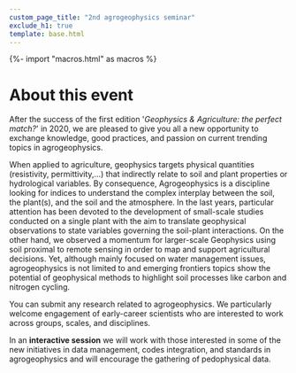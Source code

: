 ```yaml
---
custom_page_title: "2nd agrogeophysics seminar"
exclude_h1: true
template: base.html
---
```

{%- import "macros.html" as macros %}



# About this event

After the success of the first edition '*Geophysics & Agriculture: the perfect match?*' in 2020, we are pleased to give you all a new opportunity to exchange knowledge, good practices, and passion on current trending topics in agrogeophysics.

When applied to agriculture, geophysics targets physical quantities (resistivity, permittivity,…) that indirectly relate to soil and plant properties or hydrological variables. By consequence, Agrogeophysics is a discipline looking for indices to understand the complex interplay between the soil, the plant(s), and the soil and the atmosphere. In the last years, particular attention has been devoted to the development of small-scale studies conducted on a single plant with the aim to translate geophysical observations to state variables governing the soil-plant interactions. On the other hand, we observed a momentum for larger-scale Geophysics using soil proximal to remote sensing in order to map and support agricultural decisions. Yet, although mainly focused on water management issues, agrogeophysics is not limited to and emerging frontiers topics show the potential of geophysical methods to highlight soil processes like carbon and nitrogen cycling.

You can submit any research related to agrogeophysics. We particularly welcome engagement of early-career scientists who are interested to work across groups, scales, and disciplines.

In an **interactive session**  we will work with those interested in some of the new initiatives in data management, codes integration, and standards in agrogeophysics and will encourage the gathering of pedophysical data. 


